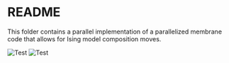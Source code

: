 # README
This folder contains a parallel implementation of a parallelized membrane code that allows for Ising model composition moves.

![Test](figures/multiple_proteins_C_1.png)
![Test](figures/multiple_proteins_C_5.png)
